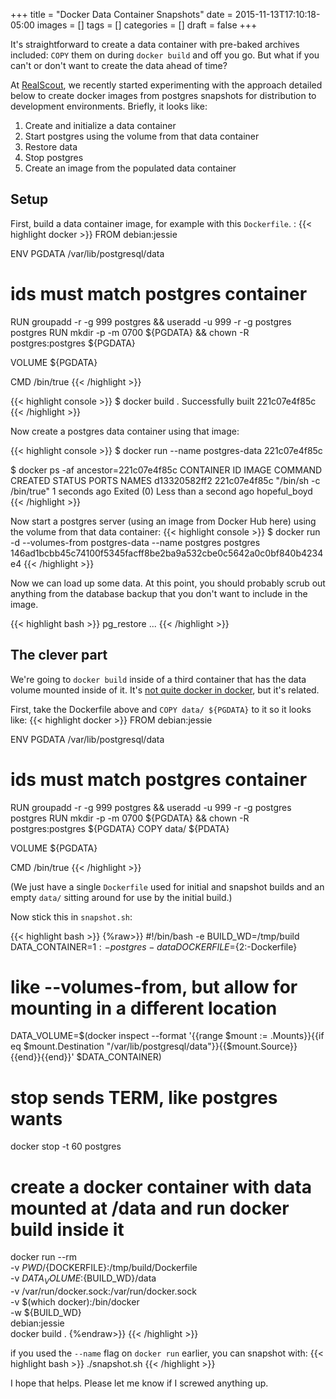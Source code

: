 +++
title = "Docker Data Container Snapshots"
date = 2015-11-13T17:10:18-05:00
images = []
tags = []
categories = []
draft = false
+++

It's straightforward to create a data container with pre-baked archives included: `COPY` them on during `docker build` and off you go. But what if you can't or don't want to create the data ahead of time?

At [RealScout][RealScout], we recently started experimenting with the approach detailed below to create docker images from postgres snapshots for distribution to development environments. Briefly, it looks like:

1. Create and initialize a data container
1. Start postgres using the volume from that data container
1. Restore data
1. Stop postgres
1. Create an image from the populated data container

## Setup

First, build a data container image, for example with this `Dockerfile`. :
{{< highlight docker >}}
FROM debian:jessie

ENV PGDATA /var/lib/postgresql/data

# ids must match postgres container

RUN groupadd -r -g 999 postgres && useradd -u 999 -r -g postgres postgres
RUN mkdir -p -m 0700 ${PGDATA} && chown -R postgres:postgres ${PGDATA}

VOLUME ${PGDATA}

CMD /bin/true
{{< /highlight >}}

{{< highlight console >}}
$ docker build .
Successfully built 221c07e4f85c
{{< /highlight >}}

Now create a postgres data container using that image:

{{< highlight console >}}
$ docker run --name postgres-data 221c07e4f85c

$ docker ps -af ancestor=221c07e4f85c
CONTAINER ID IMAGE COMMAND CREATED STATUS PORTS NAMES
d13320582ff2 221c07e4f85c "/bin/sh -c /bin/true" 1 seconds ago Exited (0) Less than a second ago hopeful_boyd
{{< /highlight >}}

Now start a postgres server (using an image from Docker Hub here) using the volume from that data container:
{{< highlight console >}}
$ docker run -d --volumes-from postgres-data --name postgres postgres
146ad1bcbb45c74100f5345facff8be2ba9a532cbe0c5642a0c0bf840b4234e4
{{< /highlight >}}

Now we can load up some data. At this point, you should probably scrub out anything from the database backup that you don't want to include in the image.

{{< highlight bash >}}
pg_restore ...
{{< /highlight >}}

## The clever part

We're going to `docker build` inside of a third container that has the data volume mounted inside of it. It's [not quite docker in docker][jpetazzo], but it's related.

First, take the Dockerfile above and `COPY data/ ${PGDATA}` to it so it looks like:
{{< highlight docker >}}
FROM debian:jessie

ENV PGDATA /var/lib/postgresql/data

# ids must match postgres container

RUN groupadd -r -g 999 postgres && useradd -u 999 -r -g postgres postgres
RUN mkdir -p -m 0700 ${PGDATA} && chown -R postgres:postgres ${PGDATA}
COPY data/ ${PDATA}

VOLUME ${PGDATA}

CMD /bin/true
{{< /highlight >}}

(We just have a single `Dockerfile` used for initial and snapshot builds and an empty `data/` sitting around for use by the initial build.)

Now stick this in `snapshot.sh`:

{{< highlight bash >}}
{%raw>}}
#!/bin/bash -e
BUILD_WD=/tmp/build
DATA_CONTAINER=${1:-postgres-data}
DOCKERFILE=${2:-Dockerfile}

# like --volumes-from, but allow for mounting in a different location

DATA_VOLUME=$(docker inspect --format '{{range $mount := .Mounts}}{{if eq $mount.Destination "/var/lib/postgresql/data"}}{{$mount.Source}}{{end}}{{end}}' $DATA_CONTAINER)

# stop sends TERM, like postgres wants

docker stop -t 60 postgres

# create a docker container with data mounted at /data and run docker build inside it

docker run --rm \
 -v ${PWD}/${DOCKERFILE}:/tmp/build/Dockerfile \
 -v ${DATA_VOLUME}:${BUILD_WD}/data \
 -v /var/run/docker.sock:/var/run/docker.sock \
 -v $(which docker):/bin/docker \
 -w ${BUILD_WD} \
 debian:jessie \
 docker build .
{%endraw>}}
{{< /highlight >}}

if you used the `--name` flag on `docker run` earlier, you can snapshot with:
{{< highlight bash >}}
./snapshot.sh
{{< /highlight >}}

I hope that helps. Please let me know if I screwed anything up.

[RealScout]: http://realscout.com
[jpetazzo]: http://jpetazzo.github.io/2015/09/03/do-not-use-docker-in-docker-for-ci/
